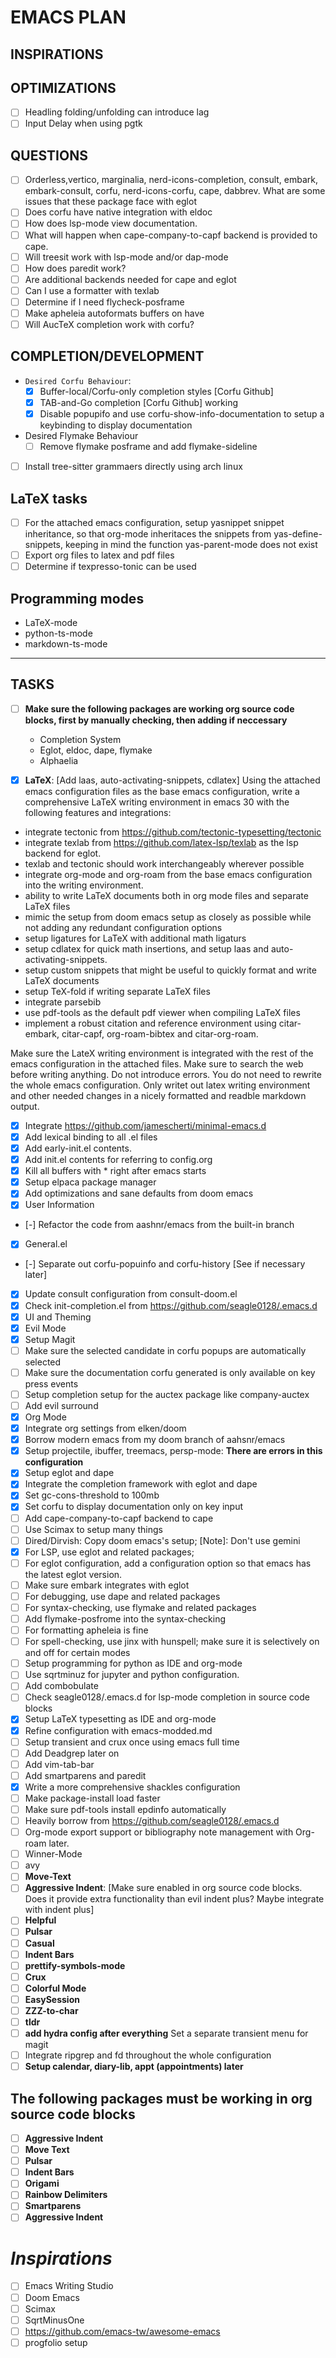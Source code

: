 # EMACS PLAN

## INSPIRATIONS

## OPTIMIZATIONS

- [ ] Headling folding/unfolding can introduce lag
- [ ] Input Delay when using pgtk

## QUESTIONS

- [ ] Orderless,vertico, marginalia, nerd-icons-completion, consult, embark, embark-consult, corfu, nerd-icons-corfu, cape, dabbrev. What are some issues that these package face with eglot
- [ ] Does corfu have native integration with eldoc
- [ ] How does lsp-mode view documentation.
- [ ] What will happen when cape-company-to-capf backend is provided to cape.
- [ ] Will treesit work with lsp-mode and/or dap-mode
- [ ] How does paredit work?
- [ ] Are additional backends needed for cape and eglot
- [ ] Can I use a formatter with texlab
- [ ] Determine if I need flycheck-posframe
- [ ] Make apheleia autoformats buffers on have
- [ ] Will AucTeX completion work with corfu?

## COMPLETION/DEVELOPMENT

- `Desired Corfu Behaviour`:
  - [x] Buffer-local/Corfu-only completion styles [Corfu Github]
  - [x] TAB-and-Go completion [Corfu Github] working
  - [x] Disable popupifo and use corfu-show-info-documentation to setup a keybinding to display documentation

- Desired Flymake Behaviour
  - [ ] Remove flymake posframe and add flymake-sideline

- [ ] Install tree-sitter grammaers directly using arch linux

## LaTeX tasks

- [ ] For the attached emacs configuration, setup yasnippet snippet inheritance, so that org-mode inheritaces the snippets from yas-define-snippets, keeping in mind the function yas-parent-mode does not exist
- [ ] Export org files to latex and pdf files
- [ ] Determine if texpresso-tonic can be used

## Programming modes

- LaTeX-mode
- python-ts-mode
- markdown-ts-mode

---

## TASKS

- [ ] **Make sure the following packages are working org source code blocks, first by manually checking, then adding if neccessary**
  - Completion System
  - Eglot, eldoc, dape, flymake
  - Alphaelia

- [x] **LaTeX**: [Add laas, auto-activating-snippets, cdlatex]
      Using the attached emacs configuration files as the base emacs configuration, write a comprehensive LaTeX writing environment in emacs 30 with the following features and integrations:
- integrate tectonic from <https://github.com/tectonic-typesetting/tectonic>
- integrate texlab from <https://github.com/latex-lsp/texlab> as the lsp backend for eglot.
- texlab and tectonic should work interchangeably wherever possible
- integrate org-mode and org-roam from the base emacs configuration into the writing environment.
- ability to write LaTeX documents both in org mode files and separate LaTeX files
- mimic the setup from doom emacs setup as closely as possible while not adding any redundant configuration options
- setup ligatures for LaTeX with additional math ligaturs
- setup cdlatex for quick math insertions, and setup laas and auto-activating-snippets.
- setup custom snippets that might be useful to quickly format and write LaTeX documents
- setup TeX-fold if writing separate LaTeX files
- integrate parsebib
- use pdf-tools as the default pdf viewer when compiling LaTeX files
- implement a robust citation and reference environment using citar-embark, citar-capf, org-roam-bibtex and citar-org-roam.

Make sure the LateX writing environment is integrated with the rest of the emacs configuration in the attached files. Make sure to search the web before writing anything. Do not introduce errors. You do not need to rewrite the whole emacs configuration. Only writet out latex writing environment and other needed changes in a nicely formatted and readble markdown output.

- [x] Integrate <https://github.com/jamescherti/minimal-emacs.d>
- [x] Add lexical binding to all .el files
- [x] Add early-init.el contents.
- [x] Add init.el contents for referring to config.org
- [x] Kill all buffers with \* right after emacs starts
- [x] Setup elpaca package manager
- [x] Add optimizations and sane defaults from doom emacs
- [x] User Information
- [-] Refactor the code from aashnr/emacs from the built-in branch
- [x] General.el
- [-] Separate out corfu-popuinfo and corfu-history [See if necessary later]
- [x] Update consult configuration from consult-doom.el
- [x] Check init-completion.el from <https://github.com/seagle0128/.emacs.d>
- [x] UI and Theming
- [x] Evil Mode
- [x] Setup Magit
- [ ] Make sure the selected candidate in corfu popups are automatically selected
- [ ] Make sure the documentation corfu generated is only available on key press events
- [ ] Setup completion setup for the auctex package like company-auctex
- [ ] Add evil surround
- [x] Org Mode
- [x] Integrate org settings from elken/doom
- [x] Borrow modern emacs from my doom branch of aahsnr/emacs
- [x] Setup projectile, ibuffer, treemacs, persp-mode: **There are errors in this configuration**
- [x] Setup eglot and dape
- [x] Integrate the completion framework with eglot and dape
- [x] Set gc-cons-threshold to 100mb
- [x] Set corfu to display documentation only on key input
- [ ] Add cape-company-to-capf backend to cape
- [ ] Use Scimax to setup many things
- [ ] Dired/Dirvish: Copy doom emacs's setup; [Note]: Don't use gemini
- [x] For LSP, use eglot and related packages;
- [ ] For eglot configuration, add a configuration option so that emacs has the latest eglot version.
- [ ] Make sure embark integrates with eglot
- [ ] For debugging, use dape and related packages
- [ ] For syntax-checking, use flymake and related packages
- [ ] Add flymake-posfrome into the syntax-checking
- [ ] For formatting apheleia is fine
- [ ] For spell-checking, use jinx with hunspell; make sure it is selectively on and off for certain modes
- [ ] Setup programming for python as IDE and org-mode
- [ ] Use sqrtminuz for jupyter and python configuration.
- [ ] Add combobulate
- [ ] Check seagle0128/.emacs.d for lsp-mode completion in source code blocks
- [x] Setup LaTeX typesetting as IDE and org-mode
- [x] Refine configuration with emacs-modded.md
- [ ] Setup transient and crux once using emacs full time
- [ ] Add Deadgrep later on
- [ ] Add vim-tab-bar
- [ ] Add smartparens and paredit
- [x] Write a more comprehensive shackles configuration
- [ ] Make package-install load faster
- [ ] Make sure pdf-tools install epdinfo automatically
- [ ] Heavily borrow from <https://github.com/seagle0128/.emacs.d>
- [ ] Org-mode export support or bibliography note management with Org-roam later.
- [ ] Winner-Mode
- [ ] avy
- [ ] **Move-Text**
- [ ] **Aggressive Indent**: [Make sure enabled in org source code blocks. Does it provide extra functionality than evil indent plus? Maybe integrate with indent plus]
- [ ] **Helpful**
- [ ] **Pulsar**
- [ ] **Casual**
- [ ] **Indent Bars**
- [ ] **prettify-symbols-mode**
- [ ] **Crux**
- [ ] **Colorful Mode**
- [ ] **EasySession**
- [ ] **ZZZ-to-char**
- [ ] **tldr**
- [ ] **add hydra config after everything**
      Set a separate transient menu for magit
- [ ] Integrate ripgrep and fd throughout the whole configuration
- [ ] **Setup calendar, diary-lib, appt (appointments) later**

## The following packages must be working in org source code blocks

- [ ] **Aggressive Indent**
- [ ] **Move Text**
- [ ] **Pulsar**
- [ ] **Indent Bars**
- [ ] **Origami**
- [ ] **Rainbow Delimiters**
- [ ] **Smartparens**
- [ ] **Aggressive Indent**

# **_Inspirations_**

- [ ] Emacs Writing Studio
- [ ] Doom Emacs
- [ ] Scimax
- [ ] SqrtMinusOne
- [ ] <https://github.com/emacs-tw/awesome-emacs>
- [ ] progfolio setup
